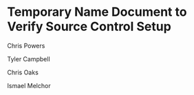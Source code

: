 # Temporary Name Document to Verify Source Control Setup

Chris Powers

Tyler Campbell

Chris Oaks

Ismael Melchor